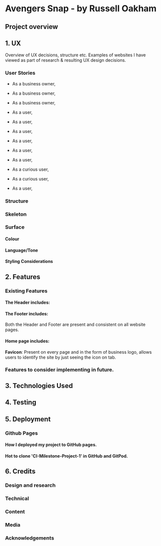 # Avengers Snap - by Russell Oakham

## Project overview


## 1. UX

Overview of UX decisions, structure etc. Examples of websites I have viewed as part of research & resulting UX design decisions.

### User Stories

 - As a business owner,
 - As a business owner, 
 - As a business owner, 
 
 - As a user, 
 - As a user, 
 - As a user, 

 - As a user, 
 - As a user, 
 - As a user, 
 - As a curious user, 
 - As a curious user, 
 - As a user, 

### Structure

### Skeleton

### Surface

#### Colour


#### Language/Tone 


#### Styling Considerations

## 2. Features


### Existing Features
#### **The Header** includes:


 #### **The Footer** includes:


 Both the Header and Footer are present and consistent on all website pages.

 #### **Home** page includes:

 **Favicon**: Present on every page and in the form of business logo, allows users to identify the site by just seeing the icon on tab.

### Features to consider implementing in future.

## 3. Technologies Used


## 4. Testing


## 5. Deployment

### Github Pages


#### How I deployed my project to GitHub pages.

#### Hot to clone 'CI-Milestone-Project-1' in GitHub and GitPod.

## 6. Credits

### Design and research

### Technical

### Content

### Media

### Acknowledgements
